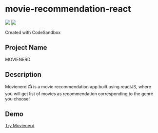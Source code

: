 # movie-recommendation-react

![](https://img.shields.io/github/stars/vrampranav/minion-translator?style=social)
![](https://img.shields.io/github/forks/vrampranav/minion-translator?style=social)

Created with CodeSandbox

## Project Name

MOVIENERD

## Description

Movienerd 📺 is a movie recommendation app built using reactJS, where you will get list of movies as recommendation corresponding to the genre you choose!
## Demo

[Try Movienerd](https://movienerd-rp.netlify.app/)
